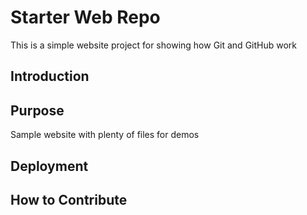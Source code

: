 # Starter Web Repo

This is a simple website project for showing how Git and GitHub work

## Introduction

## Purpose

Sample website with plenty of files for demos

## Deployment

## How to Contribute
